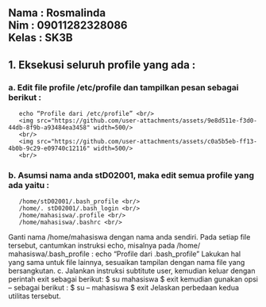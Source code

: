 <h2>
Nama : Rosmalinda <br/>
Nim : 09011282328086 <br/>
Kelas : SK3B
<h2/>

## 1. Eksekusi seluruh profile yang ada :
### a. Edit file profile /etc/profile dan tampilkan pesan sebagai berikut :                                      
       echo “Profile dari /etc/profile” <br/>
       <img src="https://github.com/user-attachments/assets/9e8d511e-f3d0-44db-8f9b-a93484ea3458" width=500/>
       <br/>
       <img src="https://github.com/user-attachments/assets/c0a5b5eb-ff13-4b0b-9c29-e09740c12116" width=500/>
       <br/>

### b. Asumsi nama anda stD02001, maka edit semua profile yang ada yaitu : 
       /home/stD02001/.bash_profile <br/>
       /home/. stD02001/.bash_login <br/>
       /home/mahasiswa/.profile <br/>
       /home/mahasiswa/.bashrc <br/>

  
Ganti nama /home/mahasiswa dengan nama anda sendiri. Pada setiap
file tersebut, cantumkan instruksi echo, misalnya pada /home/ mahasiswa/.bash_profile :
echo “Profile dari .bash_profile”
Lakukan hal yang sama untuk file lainnya, sesuaikan tampilan dengan nama file yang
bersangkutan.
c. Jalankan instruksi subtitute user, kemudian keluar dengan perintah exit sebagai berikut:
$ su mahasiswa
$ exit
kemudian gunakan opsi – sebagai berikut :
$ su – mahasiswa
$ exit
Jelaskan perbedaan kedua utilitas tersebut.
